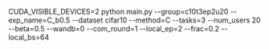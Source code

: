 CUDA_VISIBLE_DEVICES=2   python main.py --group=c10t3ep2u20    --exp_name=C_b0.5    --dataset cifar10   --method=C     --tasks=3     --num_users 20        --beta=0.5     --wandb=0   --com_round=1   --local_ep=2     --frac=0.2      --local_bs=64
